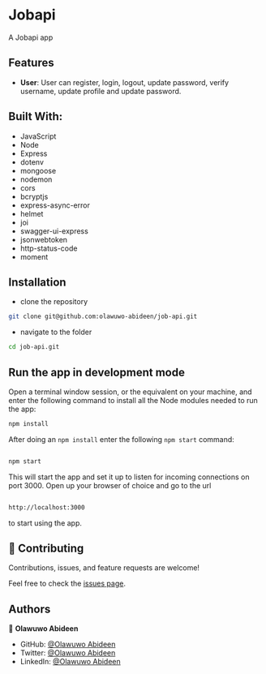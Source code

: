 # Jobapi

A Jobapi app

## Features

- **User**: User can register, login, logout, update password, verify username, update profile and update password.

## Built With:

- JavaScript
- Node
- Express
- dotenv
- mongoose
- nodemon
- cors
- bcryptjs
- express-async-error
- helmet
- joi
- swagger-ui-express
- jsonwebtoken
- http-status-code
- moment

## Installation

- clone the repository

```sh
git clone git@github.com:olawuwo-abideen/job-api.git
```

- navigate to the folder

```sh
cd job-api.git
```

## Run the app in development mode

Open a terminal window session, or the equivalent on your machine, and enter the following command to install all the
Node modules needed to run the app:

```sh
npm install
```

After doing an `npm install` enter the following `npm start` command:

```sh

npm start

```

This will start the app and set it up to listen for incoming connections on port 3000. Open up your browser of choice
and go to the url

```sh

http://localhost:3000

```

to start using the app.

## 🤝 Contributing

Contributions, issues, and feature requests are welcome!

Feel free to check the [issues page](https://github.com/Olawuwo-Abideen/job-api/issues).

## Authors

👤 **Olawuwo Abideen**

- GitHub: [@Olawuwo Abideen](https://github.com/olawuwo-abideen)
- Twitter: [@Olawuwo Abideen](https://twitter.com/olawuwo_abideen)
- LinkedIn: [@Olawuwo Abideen](https://www.linkedin.com/in/olawuwo-abideen/)

